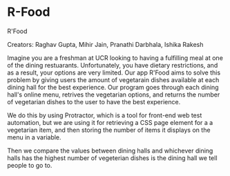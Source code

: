 # R-Food
R'Food

Creators: Raghav Gupta, Mihir Jain, Pranathi Darbhala, Ishika Rakesh

Imagine you are a freshman at UCR looking to having a fulfilling meal at one of the dining restuarants. 
Unfortunately, you have dietary restrictions, and as a result, your options are very limited.
Our app R'Food aims to solve this problem by giving users the amount of vegetarain dishes available at each dining hall 
for the best experience.
Our program goes through each dining hall's online menu, retrives the vegetarian options, 
and returns the number of vegetarian dishes to the user to have the best experience.

We do this by using Protractor, which is a tool for front-end web test automation, but
we are using it for retrieving a CSS page element for a a vegetarian item, and then storing the number of items
it displays on the menu in a variable.

Then we compare the values between dining halls and whichever dining halls has the highest number of vegeterian dishes
is the dining hall we tell people to go to.
